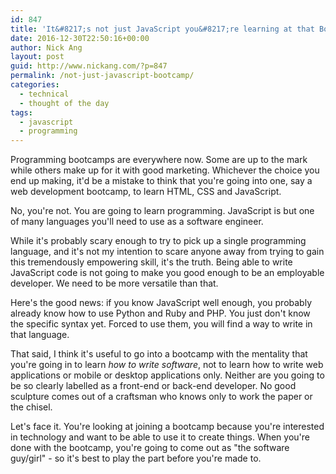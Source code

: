 ```yaml
---
id: 847
title: 'It&#8217;s not just JavaScript you&#8217;re learning at that Bootcamp'
date: 2016-12-30T22:50:16+00:00
author: Nick Ang
layout: post
guid: http://www.nickang.com/?p=847
permalink: /not-just-javascript-bootcamp/
categories:
  - technical
  - thought of the day
tags:
  - javascript
  - programming
---
```

Programming bootcamps are everywhere now. Some are up to the mark while others make up for it with good marketing. Whichever the choice you end up making, it'd be a mistake to think that you're going into one, say a web development bootcamp, to learn HTML, CSS and JavaScript. 

No, you're not. You are going to learn programming. JavaScript is but one of many languages you'll need to use as a software engineer. 

While it's probably scary enough to try to pick up a single programming language, and it's not my intention to scare anyone away from trying to gain this tremendously empowering skill, it's the truth. Being able to write JavaScript code is not going to make you good enough to be an employable developer. We need to be more versatile than that.

Here's the good news: if you know JavaScript well enough, you probably already know how to use Python and Ruby and PHP. You just don't know the specific syntax yet. Forced to use them, you will find a way to write in that language. 

That said, I think it's useful to go into a bootcamp with the mentality that you're going in to learn _how to write software_, not to learn how to write web applications or mobile or desktop applications only. Neither are you going to be so clearly labelled as a front-end or back-end developer. No good sculpture comes out of a craftsman who knows only to work the paper or the chisel. 

Let's face it. You're looking at joining a bootcamp because you're interested in technology and want to be able to use it to create things. When you're done with the bootcamp, you're going to come out as "the software guy/girl" - so it's best to play the part before you're made to. 